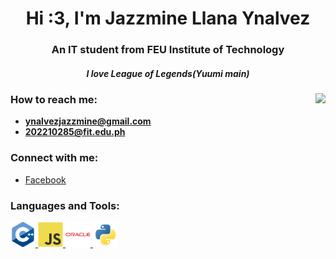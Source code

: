<h1 align="center">Hi :3, I'm Jazzmine Llana Ynalvez</h1>
<h3 align="center">An IT student from FEU Institute of Technology</h3>
<h5 align="center">I love League of Legends(Yuumi main)</h5>
<img align="right" src="https://media.tenor.com/OZMr10f-fnoAAAAi/yuumi.gif">


<h3 align="left">How to reach me:</h3>

-  **ynalvezjazzmine@gmail.com**
-  **202210285@fit.edu.ph**


  <h3 align="left">Connect with me:</h3>
  
- [Facebook](https://www.facebook.com/jazzmine.llana)

<h3 align="left">Languages and Tools:</h3>
<p align="left"> <a href="https://www.w3schools.com/cpp/" target="_blank" rel="noreferrer"> <img src="https://raw.githubusercontent.com/devicons/devicon/master/icons/cplusplus/cplusplus-original.svg" alt="cplusplus" width="40" height="40"/> </a> <a href="https://developer.mozilla.org/en-US/docs/Web/JavaScript" target="_blank" rel="noreferrer"> <img src="https://raw.githubusercontent.com/devicons/devicon/master/icons/javascript/javascript-original.svg" alt="javascript" width="40" height="40"/> </a> <a href="https://www.oracle.com/" target="_blank" rel="noreferrer"> <img src="https://raw.githubusercontent.com/devicons/devicon/master/icons/oracle/oracle-original.svg" alt="oracle" width="40" height="40"/> </a> <a href="https://www.python.org" target="_blank" rel="noreferrer"> <img src="https://raw.githubusercontent.com/devicons/devicon/master/icons/python/python-original.svg" alt="python" width="40" height="40"/> </a> </p>
